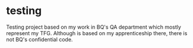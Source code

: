# testing
Testing project based on my work in BQ's QA department which mostly represent my TFG. Although is based on my apprenticeship there, there is not BQ's confidential code. 
